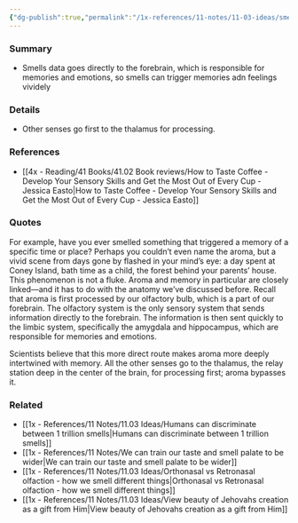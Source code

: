 ```yaml
---
{"dg-publish":true,"permalink":"/1x-references/11-notes/11-03-ideas/smells-can-trigger-emotions-and-memories/","title":"Smells can trigger emotions and memories","dgShowBacklinks":false}
---
```



### Summary
- Smells data goes directly to the forebrain, which is responsible for memories and emotions, so smells can trigger memories adn feelings vividely

### Details
- Other senses go first to the thalamus for processing.

### References
- [[4x - Reading/41 Books/41.02 Book reviews/How to Taste Coffee - Develop Your Sensory Skills and Get the Most Out of Every Cup - Jessica Easto\|How to Taste Coffee - Develop Your Sensory Skills and Get the Most Out of Every Cup - Jessica Easto]]

### Quotes
For example, have you ever smelled something that triggered a memory of a specific time
or place? Perhaps you couldn’t even name the aroma, but a vivid scene from days gone by flashed in your mind’s eye: a day spent at Coney Island, bath time as a child, the forest behind your parents’ house. This phenomenon is not a fluke. Aroma and memory in particular are closely linked—and it has to do with the anatomy we’ve discussed before. Recall that aroma is first processed by our olfactory bulb, which is a part of our forebrain. The olfactory system is the only sensory system that sends information directly to the forebrain. The information is then sent quickly to the limbic system, specifically the amygdala and hippocampus, which are responsible for memories and emotions.

Scientists believe that this more direct route makes aroma more deeply intertwined with memory. All the other senses go to the thalamus, the relay station deep in the center of the brain, for processing first; aroma bypasses it.

### Related
- [[1x - References/11 Notes/11.03 Ideas/Humans can discriminate between 1 trillion smells\|Humans can discriminate between 1 trillion smells]]
- [[1x - References/11 Notes/We can train our taste and smell palate to be wider\|We can train our taste and smell palate to be wider]]
- [[1x - References/11 Notes/11.03 Ideas/Orthonasal vs Retronasal olfaction - how we smell different things\|Orthonasal vs Retronasal olfaction - how we smell different things]]
- [[1x - References/11 Notes/11.03 Ideas/View beauty of Jehovahs creation as a gift from Him\|View beauty of Jehovahs creation as a gift from Him]]